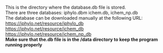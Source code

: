 This is the directory where the database.db file is stored.\
There are three databases: iphylo.dbm ichem.db, ichem_np.db \
The database can be downloaded manually at the following URL: \
https://iphylo.net/resource/iphylo_db \
https://iphylo.net/resource/ichem_db \
https://iphylo.net/resource/ichem_np_db \
<b> Make sure that the.db file is in the /data directory to keep the program running properly</b>